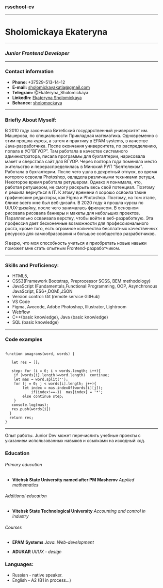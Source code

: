 ### rsschool-cv

---

# Sholomickaya Ekateryna

---

### _Junior Frontend Developer_

---

### Contact information

- **Phone:** +37529\-513\-14\-12
- **E-mail:** sholomickayakatia@gmail.com
- **Telegram:** @Ekateryna_Sholomickaya
- **LinkedIn:** [Ekateryna Sholomickaya](https://www.linkedin.com/in/%D0%B5%D0%BA%D0%B0%D1%82%D0%B5%D1%80%D0%B8%D0%BD%D0%B0-%D1%88%D0%BE%D0%BB%D0%BE%D0%BC%D0%B8%D1%86%D0%BA%D0%B0%D1%8F-6b311a1a7/)
- **Behance:** [sholomockaya](https://www.behance.net/sholomockaya)

---

### Briefly About Myself:

В 2010 году закончила Витебский государственный университет им. Машерова, по специальности Прикладная математика. Одновременно с этим прошла курсы, а затем и практику в EPAM systems, в качестве Java-разработчика.
После окончания университета, по распределению, попала в УО”ВГУОР”. Там работала в качестве системного администратора, писала программы для бухгалтерии, нарисовала макет и сверстала сайт для ВГУОР.
Через полтора года поменяла место жительство и перераспределилась в Минский РУП “Белтелеком”. Работала в бухгалтерии.
После чего ушла в декретный отпуск, во время которого освоила Photoshop, овладела различными техниками ретуши. Некоторое время работала ретушером. Однако я понммала, что, работая ретушером, не смогу раскрыть весь свой потенциал. Поэтому
я решила вернуться в IT. К этому времени я хорошо освоила такие графические редакторы, как Figma и Photoshop. Поэтому, на том этапе, ближе всего мне был веб-дизайн. В 2020 году я прошла курсы по UI/UX-дизайну, после чего занималась фрилансом. В основном рисовала рисовала баннеры и макеты для небольших проектов. Параллельно осваивала верстку, чтобы войти в веб-разработкую. Эта профессия дает бесконечные возможности для профессионального роста, кроме того, есть огромное количество бесплатных качественных ресурсов для самообразования и большое сообщество разработчиков.

Я верю, что моя способность учиться и приобретать новые навыки поможет мне стать опытным Frontend-разработчиком.

---

### Skills and Proficiency:

- HTML5,
- CSS3(Framework Bootstrap, Preprocessor SCSS, BEM methodology)
- JavaScript (Fundamentals,Functional Programming, OOP, Asynchronous JavaScript, ES6+,DOM),JSON
- Version control: Git (remote service GitHub)
- VS Code
- Figma, Avocode, Adobe Photoshop, Illustrator, Lightroom
- Webflow
- C++(basic knowledge), Java (basic knowledge)
- SQL (basic knowledge)

---

### Code examples

```

function anagrams(word, words) {

   let res = [];

   step: for (i = 0; i < words.length; i++){
   	if (words[i].length!=word.length)  continue;
   	let mas = word.split('');
   	for (j = 0; j < words[i].length; j++){
   		let index = mas.indexOf(words[i][j]);
     		if(index!==-1)  mas[index] = '*';
      	else continue step;
    }
   console.log(mas);
   res.push(words[i])
  }
  return res;
}
```

---

Опыт работы. Junior Dev может перечислить учебные проекты с указанием использованных навыков и ссылками на исходный код.

### Education

###### Primary education

- **Vitebsk State University named after PM Masherov**
  _Applied mathematics_

###### Additional education

- **Vitebsk State Technological University**
  _Accounting and control in industry_

###### Courses

- **EPAM Systems**
  _Java. Web-development_

- **ADUKAR**
  _UI/UX - design_

### Languages:

- Russian - native speaker.
- English - A2 (B1 in process…)
